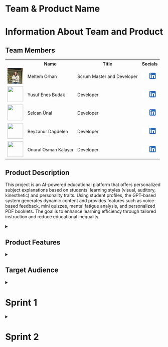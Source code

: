   <html>
  <body>

<!-- #  ![ürün_ismi](bootcampFiles/general/headers/ürün_ismi.png) ürün ismi bulduktan sonra -->


  # **Team & Product Name**

  <!-- ### **`ürün_ismi`** -->

  # Information About Team and Product

  ## Team Members

  <table>
    <tr>
      <th></th>
      <th>Name</th>
      <th>Title</th>
      <th>Socials</th>
    </tr>
    <tr>
      <td><img src="bootcampFiles/general/squarepics/meltem.png" width="50" height="50" /></td>
      <td>Meltem Orhan</td>
      <td>Scrum Master and Developer</td>
      <td>
        <a href="https://github.com/meltem12344" target="_blank"><img src="bootcampFiles/general/social/github.png" width="20" height="20"/></a>
        <a href="https://www.linkedin.com/in/meltemorhan/" target="_blank" ><img src="bootcampFiles/general/social/linkedin.png" width="20" height="20" /></a>
      </td>
    </tr>
    <tr>
      <td><img src="bootcampFiles/general/squarepics/yusuf.png" width="50" height="50" /></td>
      <td>Yusuf Enes Budak</td>
      <td>Developer</td>
      <td>
        <a href="https://github.com/yusuffenes" target="_blank"><img src="bootcampFiles/general/social/github.png" width="20" height="20"/></a>
        <a href="https://www.linkedin.com/in/yusufenesbudak/" target="_blank" ><img src="bootcampFiles/general/social/linkedin.png" width="20" height="20" /></a>
      </td>
    </tr>
    <tr>
      <td><img src="bootcampFiles/general/squarepics/selcan.png" width="50" height="50" /></td>
      <td>Selcan Ünal</td>
      <td>Developer</td>
      <td>
        <a href="https://github.com/selcanu" target="_blank"><img src="bootcampFiles/general/social/github.png" width="20" height="20"/></a>
        <a href="https://www.linkedin.com/in/selcanunal/" target="_blank" ><img src="bootcampFiles/general/social/linkedin.png" width="20" height="20" /></a>
      </td>
    </tr>
    <tr>
      <td><img src="bootcampFiles/general/squarepics/beyzanur.png" width="50" height="50" /></td>
      <td>Beyzanur Dağdelen</td>
      <td>Developer</td>
      <td>
        <a href="https://github.com/1beyza" target="_blank"><img src="bootcampFiles/general/social/github.png" width="20" height="20"/></a>
        <a href="https://www.linkedin.com/in/beyzanurdagdelen/" target="_blank" ><img src="bootcampFiles/general/social/linkedin.png" width="20" height="20" /></a>
      </td>
    </tr>
    <tr>
      <td><img src="bootcampFiles/general/squarepics/onural.png" width="50" height="50" /></td>
      <td>Onural Osman Kalaycı</td>
      <td>Developer</td>
      <td>
        <a href="https://github.com/onuralklyc" target="_blank"><img src="bootcampFiles/general/social/github.png" width="20" height="20"/></a>
        <a href="https://www.linkedin.com/in/onuralklyc/" target="_blank" ><img src="bootcampFiles/general/social/linkedin.png" width="20" height="20" /></a>
      </td>
    </tr>
  </table>



  ## Product Description
  This project is an AI-powered educational platform that offers personalized subject explanations based on students' learning styles (visual, auditory, kinesthetic) and personality traits. Using student profiles, the GPT-based system generates dynamic content and provides features such as voice-based feedback, mini quizzes, mental fatigue analysis, and personalized PDF booklets. The goal is to enhance learning efficiency through tailored instruction and reduce educational inequality.


<details>
  <summary><h2>Product Features</h2></summary>

  <h3> Personalized Learning Experience:</h3>
  <p>The platform dynamically adapts the teaching content based on each student’s learning style (visual, auditory, kinesthetic) and personality traits, offering a truly individualized educational journey.</p>

  <h3> AI-Powered Content Generation:</h3>
  <p>Leveraging GPT-based AI, the system generates personalized explanations tailored to the student’s learning profile, increasing comprehension and engagement.</p>

  <h3> Voice-Based Feedback:</h3>
  <p>Students can explain topics verbally using a microphone. The system analyzes their explanations and provides constructive feedback on misunderstood or missing parts.</p>

  <h3> Adaptive Mini Quizzes:</h3>
  <p>Mini quizzes are personalized to evaluate the student’s current knowledge level and adapt accordingly with detailed feedback, promoting active learning.</p>

  <h3> Mental Fatigue Detection:</h3>
  <p>By analyzing typing patterns and response times, the system detects signs of mental fatigue and suggests breaks to maintain focus and performance.</p>

  <h3> Personalized Learning Booklet:</h3>
  <p>At the end of each session or topic, students receive a downloadable PDF booklet summarizing what they’ve learned, including examples tailored to their style.</p>

  <h3> Student-to-AI Interaction:</h3>
  <p>The system supports conversational interaction with the AI, allowing students to ask questions, request clarifications, or explore topics in more depth, just like having a personal tutor.</p>

  <h3> Secure Student Profiles:</h3>
  <p>Each student has a secure profile storing their learning preferences, performance data, and progress, ensuring a consistent and safe learning experience across sessions.</p>

  <h3> Multi-language Support:</h3>
  <p>The platform is designed to be inclusive, supporting multiple languages so learners from different backgrounds can fully benefit from the personalized content.</p>

  <h3> Style-Based Learning Modes:</h3>
  <p>Students can choose or be assigned visual-heavy, audio-rich, or text-focused content delivery based on their cognitive preferences, improving retention and satisfaction.</p>

  <h3> Teacher & Tutor Access:</h3>
  <p>Private tutors and institutions can use the platform to better understand student needs and provide custom support based on detailed progress analytics.</p>

  <h3> Progress Tracking & Motivation Tools:</h3>
  <p>Students receive insights into their own learning journey with visualized progress, motivational badges, and milestone-based rewards.</p>

</details>

  <details>
    <summary><h2>Target Audience</h2></summary>
    <p>The target audience of this platform includes students from middle school to university level who seek a more personalized and engaging learning experience beyond traditional, standardized education methods. It is especially designed for learners with diverse cognitive styles—visual, auditory, and kinesthetic—as well as for individuals with learning difficulties such as dyslexia or attention disorders. Additionally, private tutors, educational institutions, and parents aiming to provide adaptive support to students form an important user base. By offering inclusive, AI-powered, and style-based content generation, the platform also appeals to global users who value accessibility, customization, and effective digital learning tools.</p>
  </details>

 

  <details>
    <summary><h1>Sprint 1</h1></summary>


  <details>
    <summary><h3>Sprint 1 - Web page Screenshots</h3></summary>
  <table style="width: 100%;">
    <tr>
      <td colspan="4" style="text-align: center;"><h2>Initial Version</h2></td>
    </tr>
    <tr>
      <td style="width: 25%;"><img src="bootcampFiles/sprintOne/screenshots/1.png" style="max-width: 100%; height: auto;"></td>
    </tr>
    <tr>
      <td colspan="4" style="text-align: center;"><h2>Improved Version</h2></td>
    </tr>
    <tr>
      <td style="width: 25%;"><img src="bootcampFiles/sprintOne/screenshots/2.png" style="max-width: 100%; height: auto;"></td>
      <td style="width: 25%;"><img src="bootcampFiles/sprintOne/screenshots/3.png" style="max-width: 100%; height: auto;"></td>
    </tr>
  </table>
  </details>   


  <details>
    <summary><h3>Sprint 1 - Sprint Board Update Screenshots</h3></summary>
    <img src="bootcampFiles/sprintOne/boardupdate/4.png" style="max-width: 100%; height: auto;">
    <img src="bootcampFiles/sprintOne/boardupdate/5.png" style="max-width: 100%; height: auto;">
  </details>

  - **Sprint Notes**:
    - It has been decided to use 'Flask' for the web framework.
      
    - It has been decided to use 'Gemini API' for personalized content generation.
      
    - It has been decided to use 'SQLite' as the local database, integrated with `SQLAlchemy`.
      
    - The 'project structure' has been initialized with a separate `models.py` and `templates/` folder.
     
    - A user input form has been created to collect:
      - `name`
      - 6 learning style-related questions.
        
    - It has been decided to use 'Bootstrap 5' for responsive UI styling.
      
    - User profile data is stored in a `Flask session` and passed to the next page.
      
    - A second page allows entering a topic and fetches an AI-generated explanation based on the user's learning style.
      
    - All user inputs and AI responses are logged to the database for future reference.
      
    - The project uses `.env` and `dotenv` for secure API key handling.
- **Expected Point Completion within Sprint**: 200 points

- **Point Completion Logic**:  
  The first sprint had a target of '200 points'.  

  The core focus was:
- Setting up the Flask project (40 pts)
- Designing the user form page (30 pts)
- Implementing the database schema (30 pts)
- Integrating the Gemini API (40 pts)
- Creating the explanation (output) page (30 pts)
- Calculating learning style & managing session data (20 pts)
- UI/UX polishing, routing improvements, and testing (10 pts)

  > A total of '200 points' worth of work has been completed.  
  > All planned tasks have been finalized and the MVP is functionally complete.

- **Daily Scrum**:
  <details>
    <summary><h2>Daily Scrum File</h2></summary>
    <ul>
      <li> <a href="./bootcampFiles/sprintOne/dailyScrum">See file</a></li>
    </ul>
  </details>


- **Sprint Review:** In Sprint 1, our team successfully delivered a MVP of the AI-powered educational platform. During the sprint review session, we demonstrated the following key accomplishments:

  - Functional user input form capturing learning style and name.  
  - Dynamic explanation generation via Gemini API based on user profile.  
  - Real-time session handling and data passing between pages.  
  - Database integration using SQLite and SQLAlchemy.  
  - Responsive design using Bootstrap 5.  
  - User interaction logging and mental fatigue detection logic setup.  
  - Secure API key management via `.env` and `dotenv`.  
  - PDF booklet generation structure is defined for future sprint implementation.  


- **Sprint Review Participants:**

  - **Meltem Orhan** – Scrum Master & Developer   
  - **Selcan Ünal** – Developer  

- **Sprint Retrospective:**

  - **Web Arayüzü Geliştirme:**  
    Giriş, kayıt ve dashboard gibi temel sayfaların ilk sürümleri oluşturulacak ve etkileşimli hale getirilecek.
  
  - **Sesli Anlatım Geri Bildirim Sistemi:**  
    Öğrenci anlatımı sonrası doğru ve eksik anlatım kısımlarını otomatik olarak tespit edip vurgulayan bir geri bildirim mekanizması geliştirilecek.
  
  - **Zihinsel Yorgunluk Karar Mekanizması:**  
    Yazım şekli ve tepki süresine göre ne zaman mola önerileceğini belirleyen sistematik yapı tamamlanacak.
  
  - **Kayıt Ekranı:**  
    Tasarımı tamamlanarak işlevsel hale getirilecek.
  
  - **Backend Altyapısı:**  
    Veri kaydı, analiz ve kullanıcı etkileşimlerinin izlenebilmesi için temel sunucu tarafı sistemleri planlanacak ve yapılandırılacak.
    
  - **Ürün İsmi ve Logo Tasarımı:**
     Ürün ismi ve logo belirlenecek.
- **Other Notes**:
  <details>
    <summary><h3>Additional Files</h3></summary>
    <ul>
      <li><strong>Project Scope And Goals:</strong> <a href="./bootcampFiles/sprintOne/projectscopeandgoals.pdf">See file</a></li>
    </ul>
  </details>

  </details>










  <details>
    <summary><h1>Sprint 2</h1></summary>


  <details>
    <summary><h3>Sprint 2 - Web page Screenshots</h3></summary>
    <table style="width: 100%;">
      <tr>
        <td colspan="4" style="text-align: center;"><h2>Improved Version</h2></td>
      </tr>
      <tr>
        <td style="width: 25%;"><img src="bootcampFiles/sprintTwo/screenshots/17.jpeg" style="max-width: 100%; height: auto;"></td> 
        <td style="width: 25%;"><img src="bootcampFiles/sprintTwo/screenshots/18.jpeg" style="max-width: 100%; height: auto;"></td>
        <td style="width: 25%;"><img src="bootcampFiles/sprintTwo/screenshots/19.jpeg" style="max-width: 100%; height: auto;"></td>
        <td style="width: 25%;"><img src="bootcampFiles/sprintTwo/screenshots/20.jpeg" style="max-width: 100%; height: auto;"></td>
      </tr>
      <tr>
        <td style="width: 25%;"><img src="bootcampFiles/sprintTwo/screenshots/21.jpeg" style="max-width: 100%; height: auto;"></td> 
        <td></td>
        <td></td>
        <td></td>
      </tr>
      <tr>
        <td colspan="4" style="text-align: center;"><h2>Style of Web pages</h2></td>
      </tr>
      <tr>
        <td><img src="bootcampFiles/sprintTwo/screenshots/22.jpeg" style="width:100%"></td>
        <td><img src="bootcampFiles/sprintTwo/screenshots/23.jpeg" style="width:100%"></td>
        <td><img src="bootcampFiles/sprintTwo/screenshots/28.png" style="width:100%"></td>
        <td><img src="bootcampFiles/sprintTwo/screenshots/29.png" style="width:100%"></td>
      </tr>
      <tr>
        <td><img src="bootcampFiles/sprintTwo/screenshots/30.png" style="width:100%"></td>
        <td><img src="bootcampFiles/sprintTwo/screenshots/31.png" style="width:100%"></td>
        <td><img src="bootcampFiles/sprintTwo/screenshots/32.png" style="width:100%"></td>
        <td><img src="bootcampFiles/sprintTwo/screenshots/33.png" style="width:100%"></td>
      </tr>
      <tr>
        <td><img src="bootcampFiles/sprintTwo/screenshots/34.png" style="width:100%"></td>
        <td><img src="bootcampFiles/sprintTwo/screenshots/35.png" style="width:100%"></td>
        <td><img src="bootcampFiles/sprintTwo/screenshots/36.png" style="width:100%"></td>
        <td><img src="bootcampFiles/sprintTwo/screenshots/37.png" style="width:100%"></td>
      </tr>
      <tr>
        <td><img src="bootcampFiles/sprintTwo/screenshots/38.png" style="width:100%"></td>
        <td><img src="bootcampFiles/sprintTwo/screenshots/39.png" style="width:100%"></td>
        <td><img src="bootcampFiles/sprintTwo/screenshots/40.png" style="width:100%"></td>
        <td></td>
      </tr>
      <tr>
        <td colspan="4" style="text-align: center;"><h2>User Login</h2></td>
      </tr>
      <tr>
        <td><img src="bootcampFiles/sprintTwo/screenshots/24.jpeg" style="width:100%"></td>
        <td><img src="bootcampFiles/sprintTwo/screenshots/25.jpeg" style="width:100%"></td>
        <td><img src="bootcampFiles/sprintTwo/screenshots/26.jpeg" style="width:100%"></td>
        <td><img src="bootcampFiles/sprintTwo/screenshots/27.jpeg" style="width:100%"></td>
      </tr>
    </table>
  </details>


  <details>
    <summary><h3>Sprint 2 - Sprint Board Update Screenshots</h3></summary>
    <img src="bootcampFiles/sprintTwo/boardupdate/1.png" style="max-width: 100%; height: auto;">
    <img src="bootcampFiles/sprintTwo/boardupdate/2.png" style="max-width: 100%; height: auto;">
    <img src="bootcampFiles/sprintTwo/boardupdate/3.png" style="max-width: 100%; height: auto;">
  </details>

  - **Sprint Notes**:
    UI / UX Improvements
    
     - Login, registration, verification, and password validation screens
     - Dashboard showing weekly performance, activity tracking, and course list
     - Quiz interface
     - Start screen for the learning style test
     - Chatbot area and voice evaluation screen
     - Designs delivered via Figma with PNG/JPEG files and written feedback
    AI Integration

     - Chat-style response area prototype was created
     - Voice explanation → evaluation → error display flow was designed
     - Content generation logic using Gemini or Agentic AI was planned
     - Example corrections and detailed AI explanations were provided after user voice input

- **Expected Point Completion within Sprint**: 240 points
- **Point Completion Logic**:  
  The second sprint had a target of '240 points'.  

  The core focus was:
    - Login & Registration Screens: User login, Google sign-in, password check (20 pts)
    - Learning Test Start Page: Start button and welcome screen (10 pts)
    - Dashboard Page: Activity, time spent, and summary view (20 pts)
    - Quiz Interface: 20-question quiz and navigation (20 pts)
    - Chat Page: Text/voice input and response area (20 pts)
    - UI/UX Enhancements: Simple and learner-friendly design (10 pts)
    - Topic Explanation + AI: Gemini-based custom explanation (25 pts)
    - Voice Explanation + Feedback: AI correction after voice input (25 pts)
    - Fatigue Prediction (Start): Initial fatigue logic setup (10 pts)
    - Agentic AI Plan: Agent flow integration planning (10 pts)

  > A total of '240 points' worth of work has been completed.  
- **Daily Scrum**:
  <details>
    <summary><h2>Daily Scrum File</h2></summary>
    <ul>
      <li> <a href="./bootcampFiles/sprintTwo/dailyScrum">See file</a></li>
    </ul>
  </details>
- **Sprint Review:** In Sprint 2, our team expanded the functionality and interface of the AI-powered educational platform. We focused on creating a more complete and interactive learning experience. During the sprint review, we demonstrated the following key accomplishments:
  
    - Fully designed login, registration, and password validation screens.
    - A working dashboard showing time spent, weekly activity, and course progress.
    - Quiz interface with a 20-question format and clean navigation.
    - Learning style test initiation page integrated into the user flow.
    - Interactive chat page with text and voice input options.
    - Integration of Gemini API to generate personalized topic explanations.
    - Voice-based explanation interface where the AI gives corrections and feedback.
    - Early version of the fatigue prediction module was reviewed.
    - Agentic AI flow was planned to enhance personalization in future sprints.
    - All UI designs were delivered through Figma and visual assets (PNG/JPEG) with feedback.

- **Sprint Retrospective Participants:**
  - **Meltem Orhan** – Scrum Master & Developer   
  - **Selcan Ünal** – Developer  
  - **Yusuf Enes Budak** – Developer
  - **Beyzanur Eker** – Developer
  - **Onural Osman Kalaycı** – Developer
    
- **Sprint Retrospective:**
  - **PDF Report Generation System:**  
    A mechanism will be developed to generate PDF reports based on user content.
    Dynamic integration of titles, content, and user information will be implemented.
  
  - **Visual Output Feature:**  
    A system will be created to export user-generated content or quiz results as visual outputs (JPEG/PNG).
    Design adjustments and resolution settings will also be handled.
    
  - **Data Flow System:**  
    A personalized content flow will be designed based on user preferences, learning styles, and quiz performance.
    This system will be integrated as a microservice or modular structure.
    
  - **Reward System (to increase platform engagement)**  
    A reward system including badges, points, levels, or achievement notifications will be designed to enhance user engagement.
    Motivational UI elements will also be planned as part of this feature.



  </body>
  </html>
